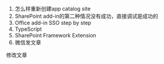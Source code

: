 1. 怎么样重新创建app catalog site
1. SharePoint add-in的第二种情况没有成功，直接调试是成功的
1. Office add-in SSO step by step
1. TypeScript 
1. SharePoint Framework Extension
1. 微信发文章

修改文章